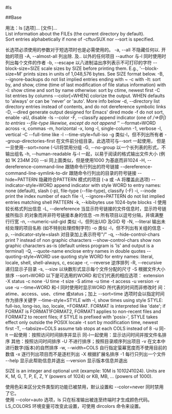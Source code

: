 #ls

##Base

用法：ls [选项]... [文件]...  
List information about the FILEs (the current directory by default).  
Sort entries alphabetically if none of -cftuvSUX nor --sort is specified.

长选项必须使用的参数对于短选项时也是必需使用的。
	  -a, --all			不隐藏任何以. 开始的项目
	  -A, --almost-all		列出除. 及.. 以外的任何项目
		  --author			与-l 同时使用时列出每个文件的作者
	  -b, --escape			以八进制溢出序列表示不可打印的字符
		  --block-size=SIZE      scale sizes by SIZE before printing them.  E.g.,
								   '--block-size=M' prints sizes in units of
								   1,048,576 bytes.  See SIZE format below.
	  -B, --ignore-backups       do not list implied entries ending with ~
	  -c                         with -lt: sort by, and show, ctime (time of last
								   modification of file status information)
								   with -l: show ctime and sort by name
								   otherwise: sort by ctime, newest first
	  -C                         list entries by columns
		  --color[=WHEN]         colorize the output.  WHEN defaults to 'always'
								   or can be 'never' or 'auto'.  More info below
	  -d, --directory            list directory entries instead of contents,
								   and do not dereference symbolic links
	  -D, --dired                generate output designed for Emacs' dired mode
	  -f                         do not sort, enable -aU, disable -ls --color
	  -F, --classify             append indicator (one of */=>@|) to entries
		  --file-type            likewise, except do not append '*'
		  --format=WORD          across -x, commas -m, horizontal -x, long -l,
								   single-column -1, verbose -l, vertical -C
		  --full-time            like -l --time-style=full-iso
	  -g				类似-l，但不列出所有者
		  --group-directories-first
				在文件前分组目录。此选项可与--sort 一起使用，
				但是一旦使用--sort=none (-U)将禁用分组
	  -G, --no-group		以一个长列表的形式，不输出组名
	  -h, --human-readable		与-l 一起，以易于阅读的格式输出文件大小
					(例如 1K 234M 2G)
		  --si			同上面类似，但是使用1000 为基底而非1024
	  -H, --dereference-command-line
					跟随命令行列出的符号链接
		  --dereference-command-line-symlink-to-dir
					跟随命令行列出的目录的符号链接
		  --hide=PATTERN         	隐藏符合PATTERN 模式的项目
					(-a 或 -A 将覆盖此选项)
		  --indicator-style=WORD  append indicator with style WORD to entry names:
								   none (default), slash (-p),
								   file-type (--file-type), classify (-F)
	  -i, --inode                print the index number of each file
	  -I, --ignore=PATTERN       do not list implied entries matching shell PATTERN
	  -k, --kibibytes            use 1024-byte blocks
	  -l				使用较长格式列出信息
	  -L, --dereference		当显示符号链接的文件信息时，显示符号链接所指示
					的对象而并非符号链接本身的信息
	  -m				所有项目以逗号分隔，并填满整行行宽
	  -n, --numeric-uid-gid		类似 -l，但列出UID 及GID 号
	  -N, --literal			输出未经处理的项目名称 (如不特别处理控制字符)
	  -o				类似 -l，但不列出有关组的信息
	  -p,  --indicator-style=slash	对目录加上表示符号"/"
	  -q, --hide-control-chars   print ? instead of non graphic characters
		  --show-control-chars   show non graphic characters as-is (default
								 unless program is 'ls' and output is a terminal)
	  -Q, --quote-name           enclose entry names in double quotes
		  --quoting-style=WORD   use quoting style WORD for entry names:
								   literal, locale, shell, shell-always, c, escape
	  -r, --reverse			逆序排列
	  -R, --recursive		递归显示子目录
	  -s, --size			以块数形式显示每个文件分配的尺寸
	  -S				根据文件大小排序
		  --sort=WORD		以下是可选用的WORD 和它们代表的相应选项：
					extension -X       status   -c
					none      -U       time     -t
					size      -S       atime    -u
					time      -t       access   -u
					version   -v       use      -u
		  --time=WORD		和-l 同时使用时显示WORD 所代表的时间而非修改时
					间：atime、access、use、ctime 或status；加上
					--sort=time 选项时会以指定时间作为排序关键字
		  --time-style=STYLE     with -l, show times using style STYLE:
								 full-iso, long-iso, iso, locale, +FORMAT.
								 FORMAT is interpreted like 'date'; if FORMAT is
								 FORMAT1<newline>FORMAT2, FORMAT1 applies to
								 non-recent files and FORMAT2 to recent files;
								 if STYLE is prefixed with 'posix-', STYLE
								 takes effect only outside the POSIX locale
	  -t                         sort by modification time, newest first
	  -T, --tabsize=COLS         assume tab stops at each COLS instead of 8
	  -u			同-lt 一起使用：按照访问时间排序并显示
				同-l一起使用：显示访问时间并按文件名排序
				其他：按照访问时间排序
	  -U			不进行排序；按照目录顺序列出项目
	  -v			在文本中进行数字(版本)的自然排序
	  -w, --width=COLS	自行指定萤幕宽度而不使用目前的数值
	  -x			逐行列出项目而不是逐栏列出
	  -X			根据扩展名排序
	  -1			每行只列出一个文件
		  --help		显示此帮助信息并退出
		  --version		显示版本信息并退出

SIZE is an integer and optional unit (example: 10M is 10*1024*1024).  Units are K, M, G, T, P, E, Z, Y (powers of 1024) or KB, MB, ... (powers of 1000).

使用色彩来区分文件类型的功能已被禁用，默认设置和 --color=never 同时禁用了它。  
使用 --color=auto 选项，ls 只在标准输出被连至终端时才生成颜色代码。  
LS_COLORS 环境变量可改变此设置，可使用 dircolors 命令来设置。  
